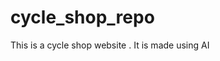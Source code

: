 # cycle_shop_repo
This is a cycle shop website . It is made using AI
 <!-- Google tag (gtag.js) -->
<script async src="https://www.googletagmanager.com/gtag/js?id=G-TNMQ0Y610G"></script>
<script>
  window.dataLayer = window.dataLayer || [];
  function gtag(){dataLayer.push(arguments);}
  gtag('js', new Date());

  gtag('config', 'G-TNMQ0Y610G');
</script>
